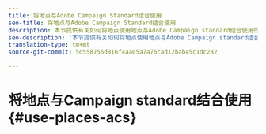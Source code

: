 ```yaml
---
title: 将地点与Adobe Campaign Standard结合使用
seo-title: 将地点与Adobe Campaign Standard结合使用
description: 本节提供有关如何将地点使用地点与Adobe Campaign standard结合使用的信息。
seo-description: '本节提供有关如何将地点使用地点与Adobe Campaign standard结合使用的信息。 '
translation-type: tm+mt
source-git-commit: 5d558755d816f4aa05a7a76cad12bab45c1dc282

---
```



# 将地点与Campaign standard结合使用 {#use-places-acs}
